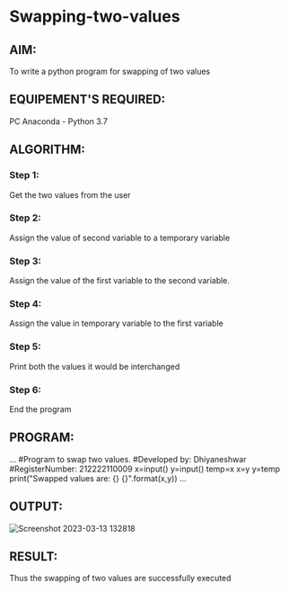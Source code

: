 # Swapping-two-values
## AIM:
To write a python program for swapping of two values
## EQUIPEMENT'S REQUIRED: 
PC
Anaconda - Python 3.7
## ALGORITHM: 
### Step 1:
Get the two values from the user
### Step 2: 
Assign the value of second variable to a temporary variable 
### Step 3: 
Assign the value of the first variable to the second variable.
### Step 4:  
Assign the value in temporary variable to the first variable
### Step 5: 
Print both the values it would be interchanged
### Step 6: 
End the program
## PROGRAM:
...
#Program to swap two values.
#Developed by: Dhiyaneshwar
#RegisterNumber: 212222110009
x=input()
y=input()
temp=x
x=y
y=temp
print("Swapped values are: {} {}".format(x,y))
...

## OUTPUT: 


![Screenshot 2023-03-13 132818](https://user-images.githubusercontent.com/118362288/224641526-21172ce4-c987-4dec-9dc3-85bf5773097a.png)


## RESULT:
Thus the swapping of two values are successfully executed



